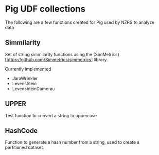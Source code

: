 # Pig UDF collections

The following are a few functions created for Pig used by NZRS to
analyze data

## Simmilarity

Set of string simmilarity functions using the
(SimMetrics)[https://github.com/Simmetrics/simmetrics] library.

Currently implemented

* JaroWrinkler
* Levenshtein
* LevenshteinDamerau

## UPPER

Test function to convert a string to uppercase

## HashCode

Function to generate a hash number from a string, used to create a
partitioned dataset.
